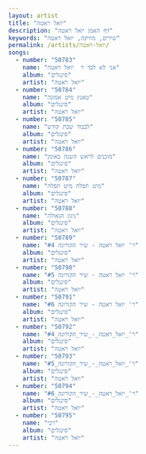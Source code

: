 ```yaml
---
layout: artist
title: "יואל ראטה"
description: "דף האמן יואל ראטה"
keywords: "שירים, מוזיקה, יואל ראטה"
permalink: /artists/יואל-ראטה/
songs:
  - number: "50783"
    name: "אני לא לבד ר  יואל ראטה"
    album: "סינגלים"
    artist: "יואל ראטה"
  - number: "50784"
    name: "טאנץ מיט אמונה"
    album: "סינגלים"
    artist: "יואל ראטה"
  - number: "50785"
    name: "לכבוד שבת קודש"
    album: "סינגלים"
    artist: "יואל ראטה"
  - number: "50786"
    name: "מוכנים לראש השנה באומן"
    album: "סינגלים"
    artist: "יואל ראטה"
  - number: "50787"
    name: "מיט תפלה מיט תפלה"
    album: "סינגלים"
    artist: "יואל ראטה"
  - number: "50788"
    name: "ניגון הגאולה"
    album: "סינגלים"
    artist: "יואל ראטה"
  - number: "50789"
    name: "ר' יואל ראטה - שיר הקורונה #4"
    album: "סינגלים"
    artist: "יואל ראטה"
  - number: "50790"
    name: "ר' יואל ראטה - שיר הקורונה #5"
    album: "סינגלים"
    artist: "יואל ראטה"
  - number: "50791"
    name: "ר' יואל ראטה - שיר הקורונה #6"
    album: "סינגלים"
    artist: "יואל ראטה"
  - number: "50792"
    name: "ר'_יואל_ראטה_-_שיר_הקורונה_#4"
    album: "סינגלים"
    artist: "יואל ראטה"
  - number: "50793"
    name: "ר'_יואל_ראטה_-_שיר_הקורונה_#5"
    album: "סינגלים"
    artist: "יואל ראטה"
  - number: "50794"
    name: "ר'_יואל_ראטה_-_שיר_הקורונה_#6"
    album: "סינגלים"
    artist: "יואל ראטה"
  - number: "50795"
    name: "רבי"
    album: "סינגלים"
    artist: "יואל ראטה"
---
```

